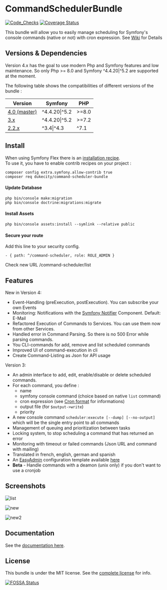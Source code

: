 CommandSchedulerBundle
======================

[![Code_Checks](https://github.com/Dukecity/CommandSchedulerBundle/actions/workflows/code_checks.yaml/badge.svg?branch=master)](https://github.com/Dukecity/CommandSchedulerBundle/actions/workflows/code_checks.yaml)
[![Coverage Status](https://coveralls.io/repos/github/Dukecity/CommandSchedulerBundle/badge.svg?branch=master)](https://coveralls.io/github/Dukecity/CommandSchedulerBundle?branch=master)


This bundle will allow you to easily manage scheduling for Symfony's console commands (native or not) with cron expression.
See [Wiki](https://github.com/Dukecity/CommandSchedulerBundle/wiki) for Details

## Versions & Dependencies

Version 4.x has the goal to use modern Php and Symfony features and low maintenance.
So only Php >= 8.0 and Symfony ^4.4.20|^5.2 are supported at the moment.

The following table shows the compatibilities of different versions of the bundle :

| Version                                                                               | Symfony          | PHP    |
| ------------------------------------------------------------------------------------- |  --------------- | ------ |
| [4.0 (master)](https://github.com/Dukecity/CommandSchedulerBundle/tree/master)        | ^4.4.20\|^5.2    | >=8.0  |
| [3.x](https://github.com/Dukecity/CommandSchedulerBundle/tree/3.x)                    | ^4.4.20\|^5.2    | >=7.2  |
| [2.2.x](https://github.com/Dukecity/CommandSchedulerBundle/tree/2.2)                  | ^3.4\|^4.3       | ^7.1   |


## Install

When using Symfony Flex there is an [installation recipe](https://github.com/symfony/recipes-contrib/tree/master/dukecity/command-scheduler-bundle/1.0).  
To use it, you have to enable contrib recipes on your project : 

    composer config extra.symfony.allow-contrib true
    composer req dukecity/command-scheduler-bundle

#### Update Database

    php bin/console make:migration
    php bin/console doctrine:migrations:migrate

#### Install Assets

    php bin/console assets:install --symlink --relative public

#### Secure your route
Add this line to your security config.

    - { path: ^/command-scheduler, role: ROLE_ADMIN } 

Check new URL /command-scheduler/list

## Features

New in Version 4:
- Event-Handling (preExecution, postExecution). You can subscribe your own Events
- Monitoring: Notifications with the [Symfony Notifier](https://symfony.com/doc/current/notifier.html) Component. Default: E-Mail
- Refactored Execution of Commands to Services. You can use them now from other Services.
- Handled error in Command Parsing. So there is no 500 Error while parsing commands.
- You CLI-commands for add, remove and list scheduled commands
- Improved UI of command-execution in cli
- Create Command-Listing as Json for API usage


Version 3:
- An admin interface to add, edit, enable/disable or delete scheduled commands.
- For each command, you define :
  - name
  - symfony console command (choice based on native `list` command)
  - cron expression (see [Cron format](http://en.wikipedia.org/wiki/Cron#Format) for informations)
  - output file (for `$output->write`)
  - priority
- A new console command `scheduler:execute [--dump] [--no-output]` which will be the single entry point to all commands
- Management of queuing and prioritization between tasks
- Locking system, to stop scheduling a command that has returned an error
- Monitoring with timeout or failed commands (Json URL and command with mailing)
- Translated in french, english, german and spanish
- An [EasyAdmin](https://github.com/EasyCorp/EasyAdminBundle) configuration template available [here](Resources/doc/index.md#6---easyadmin-integration)
- **Beta** - Handle commands with a deamon (unix only) if you don't want to use a cronjob

## Screenshots
![list](Resources/doc/images/scheduled-list.png)

![new](Resources/doc/images/new-schedule.png)

![new2](Resources/doc/images/command-list.png)

## Documentation

See the [documentation here](https://github.com/Dukecity/CommandSchedulerBundle/wiki).

## License

This bundle is under the MIT license. See the [complete license](Resources/meta/LICENCE) for info.

[![FOSSA Status](https://app.fossa.com/api/projects/git%2Bgithub.com%2FDukecity%2FCommandSchedulerBundle.svg?type=small)](https://app.fossa.com/projects/git%2Bgithub.com%2FDukecity%2FCommandSchedulerBundle?ref=badge_small)
